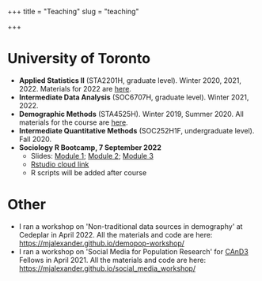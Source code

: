 +++
title = "Teaching"
slug = "teaching"

+++


# University of Toronto
- **Applied Statistics II** (STA2201H, graduate level). Winter 2020, 2021, 2022. Materials for 2022 are [here](https://github.com/MJAlexander/applied-stats-2022). 
- **Intermediate Data Analysis** (SOC6707H, graduate level). Winter 2021, 2022. 
- **Demographic Methods** (STA4525H). Winter 2019, Summer 2020. All materials for the course are [here](https://github.com/MJAlexander/demographic-methods).
- **Intermediate Quantitative Methods** (SOC252H1F, undergraduate level). Fall 2020.
- **Sociology R Bootcamp, 7 September 2022** 
    + Slides: [Module 1](/pdf/1_intro.pdf); [Module 2](/pdf/2_tidy.pdf); [Module 3](/pdf/3_ggplot.pdf)
    + [Rstudio cloud link](https://rstudio.cloud/content/4459414)
    + R scripts will be added after course

# Other

- I ran a workshop on 'Non-traditional data sources in demography' at Cedeplar in April 2022. All the materials and code are here: https://mjalexander.github.io/demopop-workshop/
- I ran a workshop on 'Social Media for Population Research' for [CAnD3](https://www.mcgill.ca/cand3/) Fellows in April 2021. All the materials and code are here: https://mjalexander.github.io/social_media_workshop/